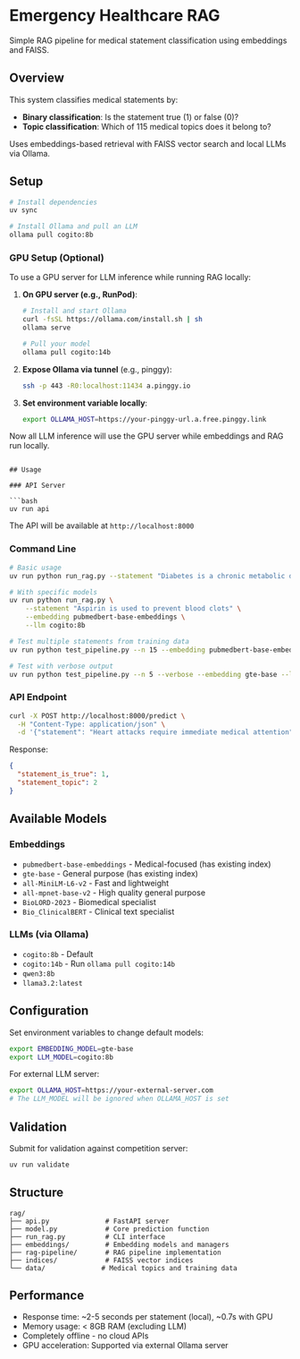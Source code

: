 # Emergency Healthcare RAG

Simple RAG pipeline for medical statement classification using embeddings and FAISS.

## Overview

This system classifies medical statements by:

- **Binary classification**: Is the statement true (1) or false (0)?
- **Topic classification**: Which of 115 medical topics does it belong to?

Uses embeddings-based retrieval with FAISS vector search and local LLMs via Ollama.

## Setup

```bash
# Install dependencies
uv sync

# Install Ollama and pull an LLM
ollama pull cogito:8b
```

### GPU Setup (Optional)

To use a GPU server for LLM inference while running RAG locally:

1. **On GPU server (e.g., RunPod)**:

   ```bash
   # Install and start Ollama
   curl -fsSL https://ollama.com/install.sh | sh
   ollama serve

   # Pull your model
   ollama pull cogito:14b
   ```

1. **Expose Ollama via tunnel** (e.g., pinggy):

   ```bash
   ssh -p 443 -R0:localhost:11434 a.pinggy.io
   ```

1. **Set environment variable locally**:

   ```bash
   export OLLAMA_HOST=https://your-pinggy-url.a.free.pinggy.link
   ```

Now all LLM inference will use the GPU server while embeddings and RAG run locally.

````

## Usage

### API Server

```bash
uv run api
````

The API will be available at `http://localhost:8000`

### Command Line

```bash
# Basic usage
uv run python run_rag.py --statement "Diabetes is a chronic metabolic disorder"

# With specific models
uv run python run_rag.py \
    --statement "Aspirin is used to prevent blood clots" \
    --embedding pubmedbert-base-embeddings \
    --llm cogito:8b

# Test multiple statements from training data
uv run python test_pipeline.py --n 15 --embedding pubmedbert-base-embeddings --llm cogito:8b

# Test with verbose output
uv run python test_pipeline.py --n 5 --verbose --embedding gte-base --llm llama3.2:latest
```

### API Endpoint

```bash
curl -X POST http://localhost:8000/predict \
  -H "Content-Type: application/json" \
  -d '{"statement": "Heart attacks require immediate medical attention"}'
```

Response:

```json
{
  "statement_is_true": 1,
  "statement_topic": 2
}
```

## Available Models

### Embeddings

- `pubmedbert-base-embeddings` - Medical-focused (has existing index)
- `gte-base` - General purpose (has existing index)
- `all-MiniLM-L6-v2` - Fast and lightweight
- `all-mpnet-base-v2` - High quality general purpose
- `BioLORD-2023` - Biomedical specialist
- `Bio_ClinicalBERT` - Clinical text specialist

### LLMs (via Ollama)

- `cogito:8b` - Default
- `cogito:14b` - Run `ollama pull cogito:14b`
- `qwen3:8b`
- `llama3.2:latest`

## Configuration

Set environment variables to change default models:

```bash
export EMBEDDING_MODEL=gte-base
export LLM_MODEL=cogito:8b
```

For external LLM server:

```bash
export OLLAMA_HOST=https://your-external-server.com
# The LLM_MODEL will be ignored when OLLAMA_HOST is set
```

## Validation

Submit for validation against competition server:

```bash
uv run validate
```

## Structure

```
rag/
├── api.py              # FastAPI server
├── model.py            # Core prediction function  
├── run_rag.py          # CLI interface
├── embeddings/         # Embedding models and managers
├── rag-pipeline/       # RAG pipeline implementation
├── indices/            # FAISS vector indices
└── data/              # Medical topics and training data
```

## Performance

- Response time: ~2-5 seconds per statement (local), ~0.7s with GPU
- Memory usage: < 8GB RAM (excluding LLM)
- Completely offline - no cloud APIs
- GPU acceleration: Supported via external Ollama server
